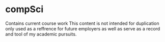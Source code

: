 # compSci
Contains current course work
This content is not intended for duplication only 
used as a reffrence for future employers as well as 
serve as a record and tool of my academic pursuits.

